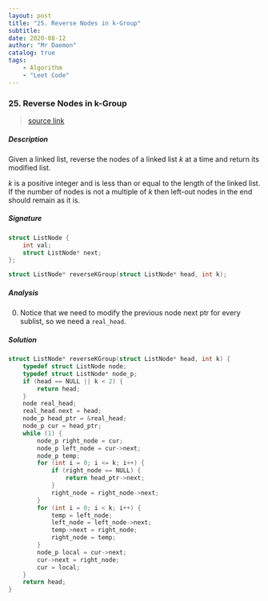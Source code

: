 ```yaml
---
layout: post
title: "25. Reverse Nodes in k-Group"    
subtitle:   
date: 2020-08-12
author: "Mr Daemon"
catalog: true
tags:
    - Algorithm
    - "Leet Code"
---
```


### 25. Reverse Nodes in k-Group

> [source link](https://leetcode.com/problems/reverse-nodes-in-k-group/)

##### Description

Given a linked list, reverse the nodes of a linked list *k* at a time and return its modified list.

*k* is a positive integer and is less than or equal to the length of the linked list. If the number of nodes is not a multiple of *k* then left-out nodes in the end should remain as it is.

##### Signature

```c
struct ListNode {
    int val;
    struct ListNode* next;
};

struct ListNode* reverseKGroup(struct ListNode* head, int k);
```

##### Analysis

0. Notice that we need to modify the previous node next ptr for every sublist, so we need a `real_head`.

##### Solution

```c
struct ListNode* reverseKGroup(struct ListNode* head, int k) {
    typedef struct ListNode node;
    typedef struct ListNode* node_p;
    if (head == NULL || k < 2) {
        return head;
    }
    node real_head;
    real_head.next = head;
    node_p head_ptr = &real_head;
    node_p cur = head_ptr;
    while (1) {
        node_p right_node = cur;
        node_p left_node = cur->next;
        node_p temp;
        for (int i = 0; i <= k; i++) {
            if (right_node == NULL) {
                return head_ptr->next;
            }
            right_node = right_node->next;
        }
        for (int i = 0; i < k; i++) {
            temp = left_node;
            left_node = left_node->next;
            temp->next = right_node;
            right_node = temp;
        }
        node_p local = cur->next;
        cur->next = right_node;
        cur = local;
    }
    return head;
}
```
